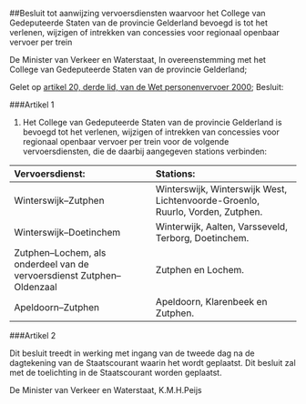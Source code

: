 <meta http-equiv='Content-Type' content='text/html; charset=utf-8' />

##Besluit tot aanwijzing vervoersdiensten waarvoor het College van Gedeputeerde Staten van de provincie Gelderland bevoegd is tot het verlenen, wijzigen of intrekken van concessies voor regionaal openbaar vervoer per trein

De Minister van Verkeer en Waterstaat,
In overeenstemming met het College van Gedeputeerde Staten van de provincie Gelderland;

Gelet op [artikel 20, derde lid, van de Wet personenvervoer 2000](../../../../../../../../../../wet/wet/personenvervoer/2000/BWBR0011470/README.md);
Besluit:

###Artikel 1 

1. Het College van Gedeputeerde Staten van de provincie Gelderland is bevoegd tot het verlenen, wijzigen of intrekken van concessies voor regionaal openbaar vervoer per trein voor de volgende vervoersdiensten, die de daarbij aangegeven stations verbinden:

|Vervoersdienst: |Stations: |
|:---|:---|
|Winterswijk–Zutphen |Winterswijk, Winterswijk West, Lichtenvoorde-Groenlo, Ruurlo, Vorden, Zutphen. |
|Winterswijk–Doetinchem |Winterwijk, Aalten, Varsseveld, Terborg, Doetinchem. |
|Zutphen–Lochem, als onderdeel van de vervoersdienst Zutphen–Oldenzaal |Zutphen en Lochem. |
|Apeldoorn–Zutphen |Apeldoorn, Klarenbeek en Zutphen. |

###Artikel 2 

Dit besluit treedt in werking met ingang van de tweede dag na de dagtekening van de Staatscourant waarin het wordt geplaatst.
Dit besluit zal met de toelichting in de Staatscourant worden geplaatst.

De 
Minister van Verkeer en Waterstaat,
K.M.H.Peijs
